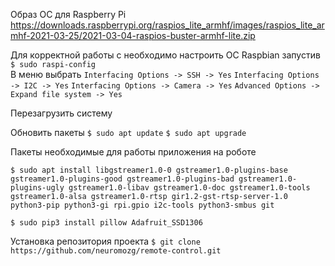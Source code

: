 Образ ОС для Raspberry Pi
https://downloads.raspberrypi.org/raspios_lite_armhf/images/raspios_lite_armhf-2021-03-25/2021-03-04-raspios-buster-armhf-lite.zip

Для корректной работы с необходимо настроить ОС Raspbian запустив  
```$ sudo raspi-config```  
В меню выбрать 
`Interfacing Options -> SSH -> Yes`
`Interfacing Options -> I2C -> Yes`
`Interfacing Options -> Camera -> Yes`
`Advanced Options -> Expand file system -> Yes`

Перезагрузить систему

Обновить пакеты
```$ sudo apt update```
```$ sudo apt upgrade```

Пакеты необходимые для работы приложения на роботе

```$ sudo apt install libgstreamer1.0-0 gstreamer1.0-plugins-base gstreamer1.0-plugins-good gstreamer1.0-plugins-bad gstreamer1.0-plugins-ugly gstreamer1.0-libav gstreamer1.0-doc gstreamer1.0-tools gstreamer1.0-alsa gstreamer1.0-rtsp gir1.2-gst-rtsp-server-1.0 python3-pip python3-gi rpi.gpio i2c-tools python3-smbus git```

```$ sudo pip3 install pillow Adafruit_SSD1306```

Установка репозитория проекта
```$ git clone https://github.com/neuromozg/remote-control.git```

